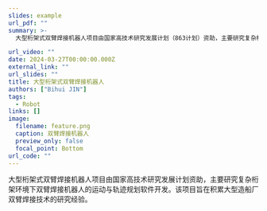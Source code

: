 ```yaml
---
slides: example
url_pdf: ""
summary: >-
  大型桁架式双臂焊接机器人项目由国家高技术研究发展计划（863计划）资助，主要研究复杂桁架环境下双臂焊接机器人的运动与轨迹规划软件开发。该项目旨在积累大型造船厂双臂焊接技术的研究经验。

url_video: ""
date: 2024-03-27T00:00:00.000Z
external_link: ""
url_slides: ""
title: 大型桁架式双臂焊接机器人
authors: ["Bihui JIN"]
tags:
  - Robot
links: []
image:
  filename: feature.png
  caption: 双臂焊接机器人 
  preview_only: false
  focal_point: Bottom
url_code: ""
---
```


大型桁架式双臂焊接机器人项目由国家高技术研究发展计划资助，主要研究复杂桁架环境下双臂焊接机器人的运动与轨迹规划软件开发。该项目旨在积累大型造船厂双臂焊接技术的研究经验。

